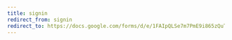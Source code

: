 ```yaml
---
title: signin
redirect_from: signin
redirect_to: https://docs.google.com/forms/d/e/1FAIpQLSe7m7PmE9i865zQuTdxMHbK--sAvoXqHFyWsyRlrBKaFcdxNQ/viewform?usp=sf_link
---
```

